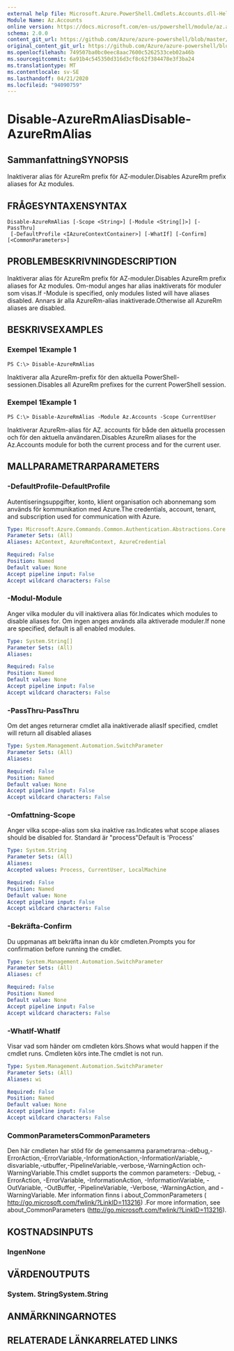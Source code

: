 ```yaml
---
external help file: Microsoft.Azure.PowerShell.Cmdlets.Accounts.dll-Help.xml
Module Name: Az.Accounts
online version: https://docs.microsoft.com/en-us/powershell/module/az.accounts/disable-azurermalias
schema: 2.0.0
content_git_url: https://github.com/Azure/azure-powershell/blob/master/src/Accounts/Accounts/help/Disable-AzureRmAlias.md
original_content_git_url: https://github.com/Azure/azure-powershell/blob/master/src/Accounts/Accounts/help/Disable-AzureRmAlias.md
ms.openlocfilehash: 749507ba0bc0eec8aac7600c5262533ceb02a46b
ms.sourcegitcommit: 6a91b4c545350d316d3cf8c62f384478e3f3ba24
ms.translationtype: MT
ms.contentlocale: sv-SE
ms.lasthandoff: 04/21/2020
ms.locfileid: "94090759"
---
```

# <span data-ttu-id="c718b-101">Disable-AzureRmAlias</span><span class="sxs-lookup"><span data-stu-id="c718b-101">Disable-AzureRmAlias</span></span>

## <span data-ttu-id="c718b-102">Sammanfattning</span><span class="sxs-lookup"><span data-stu-id="c718b-102">SYNOPSIS</span></span>
<span data-ttu-id="c718b-103">Inaktiverar alias för AzureRm prefix för AZ-moduler.</span><span class="sxs-lookup"><span data-stu-id="c718b-103">Disables AzureRm prefix aliases for Az modules.</span></span>

## <span data-ttu-id="c718b-104">FRÅGESYNTAXEN</span><span class="sxs-lookup"><span data-stu-id="c718b-104">SYNTAX</span></span>

```
Disable-AzureRmAlias [-Scope <String>] [-Module <String[]>] [-PassThru]
 [-DefaultProfile <IAzureContextContainer>] [-WhatIf] [-Confirm] [<CommonParameters>]
```

## <span data-ttu-id="c718b-105">PROBLEMBESKRIVNING</span><span class="sxs-lookup"><span data-stu-id="c718b-105">DESCRIPTION</span></span>
<span data-ttu-id="c718b-106">Inaktiverar alias för AzureRm prefix för AZ-moduler.</span><span class="sxs-lookup"><span data-stu-id="c718b-106">Disables AzureRm prefix aliases for Az modules.</span></span> <span data-ttu-id="c718b-107">Om-modul anges har alias inaktiverats för moduler som visas.</span><span class="sxs-lookup"><span data-stu-id="c718b-107">If -Module is specified, only modules listed will have aliases disabled.</span></span> <span data-ttu-id="c718b-108">Annars är alla AzureRm-alias inaktiverade.</span><span class="sxs-lookup"><span data-stu-id="c718b-108">Otherwise all AzureRm aliases are disabled.</span></span>

## <span data-ttu-id="c718b-109">BESKRIVS</span><span class="sxs-lookup"><span data-stu-id="c718b-109">EXAMPLES</span></span>

### <span data-ttu-id="c718b-110">Exempel 1</span><span class="sxs-lookup"><span data-stu-id="c718b-110">Example 1</span></span>
```
PS C:\> Disable-AzureRmAlias
```

<span data-ttu-id="c718b-111">Inaktiverar alla AzureRm-prefix för den aktuella PowerShell-sessionen.</span><span class="sxs-lookup"><span data-stu-id="c718b-111">Disables all AzureRm prefixes for the current PowerShell session.</span></span>

### <span data-ttu-id="c718b-112">Exempel 1</span><span class="sxs-lookup"><span data-stu-id="c718b-112">Example 1</span></span>
```
PS C:\> Disable-AzureRmAlias -Module Az.Accounts -Scope CurrentUser
```

<span data-ttu-id="c718b-113">Inaktiverar AzureRm-alias för AZ. accounts för både den aktuella processen och för den aktuella användaren.</span><span class="sxs-lookup"><span data-stu-id="c718b-113">Disables AzureRm aliases for the Az.Accounts module for both the current process and for the current user.</span></span>

## <span data-ttu-id="c718b-114">MALLPARAMETRAR</span><span class="sxs-lookup"><span data-stu-id="c718b-114">PARAMETERS</span></span>

### <span data-ttu-id="c718b-115">-DefaultProfile</span><span class="sxs-lookup"><span data-stu-id="c718b-115">-DefaultProfile</span></span>
<span data-ttu-id="c718b-116">Autentiseringsuppgifter, konto, klient organisation och abonnemang som används för kommunikation med Azure.</span><span class="sxs-lookup"><span data-stu-id="c718b-116">The credentials, account, tenant, and subscription used for communication with Azure.</span></span>

```yaml
Type: Microsoft.Azure.Commands.Common.Authentication.Abstractions.Core.IAzureContextContainer
Parameter Sets: (All)
Aliases: AzContext, AzureRmContext, AzureCredential

Required: False
Position: Named
Default value: None
Accept pipeline input: False
Accept wildcard characters: False
```

### <span data-ttu-id="c718b-117">-Modul</span><span class="sxs-lookup"><span data-stu-id="c718b-117">-Module</span></span>
<span data-ttu-id="c718b-118">Anger vilka moduler du vill inaktivera alias för.</span><span class="sxs-lookup"><span data-stu-id="c718b-118">Indicates which modules to disable aliases for.</span></span>
<span data-ttu-id="c718b-119">Om ingen anges används alla aktiverade moduler.</span><span class="sxs-lookup"><span data-stu-id="c718b-119">If none are specified, default is all enabled modules.</span></span>

```yaml
Type: System.String[]
Parameter Sets: (All)
Aliases:

Required: False
Position: Named
Default value: None
Accept pipeline input: False
Accept wildcard characters: False
```

### <span data-ttu-id="c718b-120">-PassThru</span><span class="sxs-lookup"><span data-stu-id="c718b-120">-PassThru</span></span>
<span data-ttu-id="c718b-121">Om det anges returnerar cmdlet alla inaktiverade alias</span><span class="sxs-lookup"><span data-stu-id="c718b-121">If specified, cmdlet will return all disabled aliases</span></span>

```yaml
Type: System.Management.Automation.SwitchParameter
Parameter Sets: (All)
Aliases:

Required: False
Position: Named
Default value: None
Accept pipeline input: False
Accept wildcard characters: False
```

### <span data-ttu-id="c718b-122">-Omfattning</span><span class="sxs-lookup"><span data-stu-id="c718b-122">-Scope</span></span>
<span data-ttu-id="c718b-123">Anger vilka scope-alias som ska inaktive ras.</span><span class="sxs-lookup"><span data-stu-id="c718b-123">Indicates what scope aliases should be disabled for.</span></span> <span data-ttu-id="c718b-124">Standard är "process"</span><span class="sxs-lookup"><span data-stu-id="c718b-124">Default is 'Process'</span></span>

```yaml
Type: System.String
Parameter Sets: (All)
Aliases:
Accepted values: Process, CurrentUser, LocalMachine

Required: False
Position: Named
Default value: None
Accept pipeline input: False
Accept wildcard characters: False
```

### <span data-ttu-id="c718b-125">-Bekräfta</span><span class="sxs-lookup"><span data-stu-id="c718b-125">-Confirm</span></span>
<span data-ttu-id="c718b-126">Du uppmanas att bekräfta innan du kör cmdleten.</span><span class="sxs-lookup"><span data-stu-id="c718b-126">Prompts you for confirmation before running the cmdlet.</span></span>

```yaml
Type: System.Management.Automation.SwitchParameter
Parameter Sets: (All)
Aliases: cf

Required: False
Position: Named
Default value: None
Accept pipeline input: False
Accept wildcard characters: False
```

### <span data-ttu-id="c718b-127">-WhatIf</span><span class="sxs-lookup"><span data-stu-id="c718b-127">-WhatIf</span></span>
<span data-ttu-id="c718b-128">Visar vad som händer om cmdleten körs.</span><span class="sxs-lookup"><span data-stu-id="c718b-128">Shows what would happen if the cmdlet runs.</span></span>
<span data-ttu-id="c718b-129">Cmdleten körs inte.</span><span class="sxs-lookup"><span data-stu-id="c718b-129">The cmdlet is not run.</span></span>

```yaml
Type: System.Management.Automation.SwitchParameter
Parameter Sets: (All)
Aliases: wi

Required: False
Position: Named
Default value: None
Accept pipeline input: False
Accept wildcard characters: False
```

### <span data-ttu-id="c718b-130">CommonParameters</span><span class="sxs-lookup"><span data-stu-id="c718b-130">CommonParameters</span></span>
<span data-ttu-id="c718b-131">Den här cmdleten har stöd för de gemensamma parametrarna:-debug,-ErrorAction,-ErrorVariable,-InformationAction,-InformationVariable,-disvariable,-utbuffer,-PipelineVariable,-verbose,-WarningAction och-WarningVariable.</span><span class="sxs-lookup"><span data-stu-id="c718b-131">This cmdlet supports the common parameters: -Debug, -ErrorAction, -ErrorVariable, -InformationAction, -InformationVariable, -OutVariable, -OutBuffer, -PipelineVariable, -Verbose, -WarningAction, and -WarningVariable.</span></span> <span data-ttu-id="c718b-132">Mer information finns i about_CommonParameters ( http://go.microsoft.com/fwlink/?LinkID=113216) .</span><span class="sxs-lookup"><span data-stu-id="c718b-132">For more information, see about_CommonParameters (http://go.microsoft.com/fwlink/?LinkID=113216).</span></span>

## <span data-ttu-id="c718b-133">KOSTNADS</span><span class="sxs-lookup"><span data-stu-id="c718b-133">INPUTS</span></span>

### <span data-ttu-id="c718b-134">Ingen</span><span class="sxs-lookup"><span data-stu-id="c718b-134">None</span></span>

## <span data-ttu-id="c718b-135">VÄRDEN</span><span class="sxs-lookup"><span data-stu-id="c718b-135">OUTPUTS</span></span>

### <span data-ttu-id="c718b-136">System. String</span><span class="sxs-lookup"><span data-stu-id="c718b-136">System.String</span></span>

## <span data-ttu-id="c718b-137">ANMÄRKNINGAR</span><span class="sxs-lookup"><span data-stu-id="c718b-137">NOTES</span></span>

## <span data-ttu-id="c718b-138">RELATERADE LÄNKAR</span><span class="sxs-lookup"><span data-stu-id="c718b-138">RELATED LINKS</span></span>
